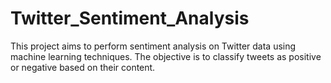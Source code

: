 # Twitter_Sentiment_Analysis
This project aims to perform sentiment analysis on Twitter data using machine learning techniques. The objective is to classify tweets as positive or negative based on their content.
